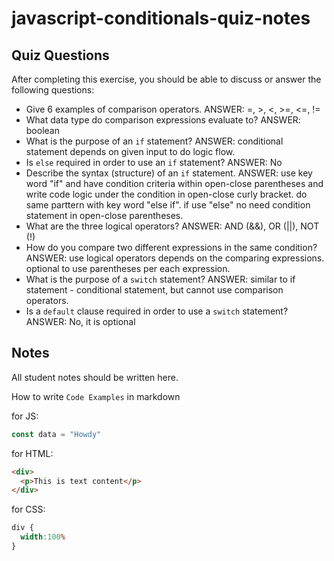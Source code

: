 # javascript-conditionals-quiz-notes

## Quiz Questions

After completing this exercise, you should be able to discuss or answer the following questions:

- Give 6 examples of comparison operators.
ANSWER: =, >, <, >=, <=, !=
- What data type do comparison expressions evaluate to?
ANSWER: boolean
- What is the purpose of an `if` statement?
ANSWER: conditional statement depends on given input to do logic flow.
- Is `else` required in order to use an `if` statement?
ANSWER: No
- Describe the syntax (structure) of an `if` statement.
ANSWER: use key word "if" and have condition criteria within open-close parentheses and write code logic under the condition in open-close curly bracket.
        do same parttern with key word "else if". if use "else" no need condition statement in open-close parentheses.
- What are the three logical operators?
ANSWER: AND (&&), OR (||), NOT (!)
- How do you compare two different expressions in the same condition?
ANSWER: use logical operators depends on the comparing expressions. optional to use parentheses per each expression.
- What is the purpose of a `switch` statement?
ANSWER: similar to if statement - conditional statement, but cannot use comparison operators.
- Is a `default` clause required in order to use a `switch` statement?
ANSWER: No, it is optional

## Notes

All student notes should be written here.


How to write `Code Examples` in markdown

for JS:
```javascript
const data = "Howdy"
```

for HTML:
```html
<div>
  <p>This is text content</p>
</div>
```

for CSS:
```css
div {
  width:100%
}
```
